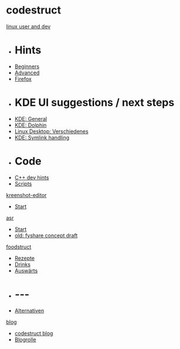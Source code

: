 # codestruct

[linux user and dev]()

  * # Hints
  * [Beginners](linux-user/linux-beginners-notes.md)
  * [Advanced](linux-user/linux-advanced-notes.md)
  * [Firefox](linux-user/browser-notes.md)
  * # KDE UI suggestions / next steps
  * [KDE: General](struct/struct-main.md)
  * [KDE: Dolphin](struct/struct-dolphin.md)
  * [Linux Desktop: Verschiedenes](struct/struct-desktop-misc.md)
  * [KDE: Symlink handling](struct/symlink-handling.md)
  * # Code
  * [C++ dev hints](dev/dev-hints.md)
  * [Scripts](bin/scripts-index.md)

[kreenshot-editor]()

  * [Start](kreenshot-editor/index.htm)

[asr]()

  * [Start](asr/index.md)
  * [old: fyshare concept draft](fyshare/index.md)

[foodstruct]()

  * [Rezepte](foodstruct/index.md)
  * [Drinks](foodstruct/foodfluid.md)
  * [Auswärts](foodstruct/plantstruct.md)
  * # ---
  * [Alternativen](alt-struct/index.md)

[blog]()

  * [codestruct blog](blog/index.html)
  * [Blogrolle](blogs-other.md)
